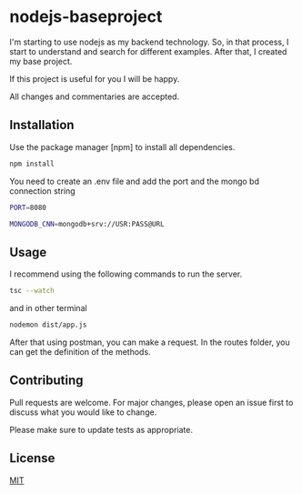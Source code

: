 # nodejs-baseproject

I'm starting to use nodejs as my backend technology. So, in that process, I start to understand and search for different examples. After that, I created my base project.

If this project is useful for you I will be happy.

All changes and commentaries are accepted.

## Installation

Use the package manager [npm] to install all dependencies.

```bash
npm install
```

You need to create an .env file and add the port and the mongo bd connection string

```bash
PORT=8080

MONGODB_CNN=mongodb+srv://USR:PASS@URL
```

## Usage

I recommend using the following commands to run the server.

```bash
tsc --watch
```
and in other terminal

```bash
nodemon dist/app.js
```
After that using postman, you can make a request. In the routes folder, you can get the definition of the methods.

## Contributing
Pull requests are welcome. For major changes, please open an issue first to discuss what you would like to change.

Please make sure to update tests as appropriate.

## License
[MIT](https://choosealicense.com/licenses/mit/)
